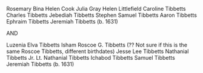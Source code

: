 Rosemary Bina
Helen Cook
Julia Gray
Helen Littlefield
Caroline Tibbetts
Charles Tibbetts 
Jebediah Tibbetts
Stephen Samuel Tibbetts
Aaron Tibbetts
Ephraim Tibbetts
Jeremiah Tibbetts (b. 1631)

AND

Luzenia Elva Tibbetts Isham
Roscoe G. Tibbetts (?? Not sure if this is the same Roscoe Tibbetts, different birthdates)
Jesse Lee Tibbetts
Nathanial Tibbetts Jr. 
Lt. Nathanial Tibbetts
Ichabod Tibbetts
Samuel Tibbetts
Jeremiah Tibbetts (b. 1631)
